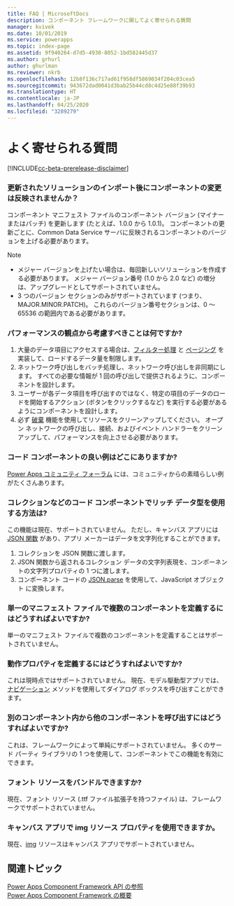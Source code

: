 ```yaml
---
title: FAQ | MicrosoftDocs
description: コンポーネント フレームワークに関してよく寄せられる質問
manager: kvivek
ms.date: 10/01/2019
ms.service: powerapps
ms.topic: index-page
ms.assetid: 9f940264-d7d5-4930-8052-1bd582445d37
ms.author: grhurl
author: ghurlman
ms.reviewer: nkrb
ms.openlocfilehash: 12b8f136c717ad61f958df5869034f204c03cea5
ms.sourcegitcommit: 943672dad0041d3bab25b44cd8c4d25e88f39b93
ms.translationtype: HT
ms.contentlocale: ja-JP
ms.lasthandoff: 04/25/2020
ms.locfileid: "3289279"
---
```

# <a name="faqs"></a>よく寄せられる質問

[!INCLUDE[cc-beta-prerelease-disclaimer](../../includes/cc-beta-prerelease-disclaimer.md)]

### <a name="component-changes-are-not-reflected-after-the-updated-solution-import"></a>更新されたソリューションのインポート後にコンポーネントの変更は反映されませんか？

コンポーネント マニフェスト ファイルのコンポーネント バージョン (マイナーまたはパッチ) を更新します (たとえば、1.0.0 から 1.0.1)。 コンポーネントの更新ごとに、Common Data Service サーバに反映されるコンポーネントのバージョンを上げる必要があります。

> [!NOTE]
> - メジャー バージョンを上げたい場合は、毎回新しいソリューションを作成する必要があります。 メジャー バージョン番号 (1.0 から 2.0 など) の増分は、アップグレードとしてサポートされていません。
> - 3 つのバージョン セクションのみがサポートされています (つまり、MAJOR.MINOR.PATCH)。 これらのバージョン番号セクションは、0 ～ 65536 の範囲内である必要があります。

### <a name="what-are-the-things-to-be-considered-from-a-performance-perspective"></a>パフォーマンスの観点から考慮すべきことは何ですか?

1. 大量のデータ項目にアクセスする場合は、[フィルター処理](reference/filtering.md) と [ページング](reference/paging.md) を実装して、ロードするデータ量を制限します。
2. ネットワーク呼び出しをバッチ処理し、ネットワーク呼び出しを非同期にします。 すべての必要な情報が 1 回の呼び出しで提供されるように、コンポーネントを設計します。 
3. ユーザーが各データ項目を呼び出すのではなく、特定の項目のデータのロードを開始するアクション (ボタンをクリックするなど) を実行する必要があるようにコンポーネントを設計します。
4. 必ず [破棄](reference/control/destroy.md) 機能を使用してリソースをクリーンアップしてください。 オープン ネットワークの呼び出し、接続、およびイベント ハンドラーをクリーンアップして、パフォーマンスを向上させる必要があります。

### <a name="where-can-i-find-some-good-examples-of-code-components"></a>コード コンポーネントの良い例はどこにありますか?

[Power Apps コミュニティ フォーラム](https://powerusers.microsoft.com/t5/Power-Apps-Component-Framework/Community-content-sample-components-blogs-etc-Link-to-this-page/td-p/280710) には、コミュニティからの素晴らしい例がたくさんあります。

### <a name="how-to-use-rich-data-types-in-code-components-such-as-collections"></a>コレクションなどのコード コンポーネントでリッチ データ型を使用する方法は?

この機能は現在、サポートされていません。 ただし、キャンバス アプリには [JSON 関数](https://docs.microsoft.com/powerapps/maker/canvas-apps/functions/function-json) があり、アプリ メーカーはデータを文字列化することができます。

1. コレクションを JSON 関数に渡します。
2. JSON 関数から返されるコレクション データの文字列表現を、コンポーネントの文字列プロパティの 1 つに渡します。
3. コンポーネント コードの [JSON.parse](https://developer.mozilla.org/en-US/docs/Web/JavaScript/Reference/Global_Objects/JSON/parse) を使用して、JavaScript オブジェクト に変換します。

### <a name="how-can-i-define-multiple-components-in-a-single-manifest-file"></a>単一のマニフェスト ファイルで複数のコンポーネントを定義するにはどうすればよいですか?

単一のマニフェスト ファイルで複数のコンポーネントを定義することはサポートされていません。 

### <a name="how-can-i-define-behavior-properties"></a>動作プロパティを定義するにはどうすればよいですか?

これは現時点ではサポートされていません。 現在、モデル駆動型アプリでは、[ナビゲーション](reference/navigation.md) メソッドを使用してダイアログ ボックスを呼び出すことができます。

### <a name="how-can-i-call-other-components-from-within-another-component"></a>別のコンポーネント内から他のコンポーネントを呼び出すにはどうすればよいですか?

これは、フレームワークによって単純にサポートされていません。 多くのサード パーティ ライブラリの 1 つを使用して、コンポーネントでこの機能を有効にできます。

### <a name="can-i-bundle-font-resources"></a>フォント リソースをバンドルできますか?

現在、フォント リソース (.ttf ファイル拡張子を持つファイル) は、フレームワークでサポートされていません。

### <a name="can-i-use-img-resource-property-in-canvas-apps"></a>キャンバス アプリで img リソース プロパティを使用できますか。

現在、[img](manifest-schema-reference/img.md) リソースはキャンバス アプリでサポートされていません。

## <a name="related-topics"></a>関連トピック

[Power Apps Component Framework API の参照](reference/index.md)<br/>
[Power Apps Component Framework の概要](overview.md)
